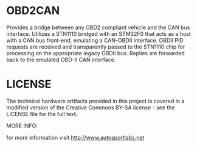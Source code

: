 OBD2CAN
=======

Provides a bridge between any OBD2 compliant vehicle and the CAN bus interface. Utilizes a STN1110 bridged with an STM32F0 that acts as a host with a CAN bus front-end, emulating a CAN-OBDII interface. OBDII PID requests are received and transparently passed to the STN1110 chip for processing on the appropriate legacy OBDII bus. Replies are forwarded back to the emulated OBD-II CAN interface.

LICENSE
=======

The technical hardware artifacts provided in this project is covered in a modified version of the
Creative Commons BY-SA license - see the LICENSE file for the full text.

MORE INFO:

for more information visit http://www.autosportlabs.net
